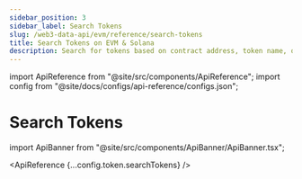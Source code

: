 ```yaml
---
sidebar_position: 3
sidebar_label: Search Tokens
slug: /web3-data-api/evm/reference/search-tokens
title: Search Tokens on EVM & Solana
description: Search for tokens based on contract address, token name, or token symbol - EVM & Solana
---
```


import ApiReference from "@site/src/components/ApiReference";
import config from "@site/docs/configs/api-reference/configs.json";

# Search Tokens

import ApiBanner from "@site/src/components/ApiBanner/ApiBanner.tsx";

<ApiReference {...config.token.searchTokens} />
